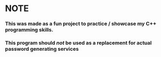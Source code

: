 # NOTE
### This was made as a fun project to practice / showcase my C++ programming skills.
### This program should ***not*** be used as a replacement for actual password generating services
